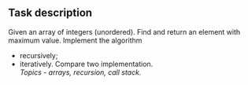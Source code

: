 ## Task description ##

Given an array of integers (unordered). Find and return an element with maximum value. Implement the algorithm
- recursively;
- iteratively.
Compare two implementation.    
*Topics - arrays, recursion, call stack.*